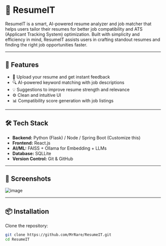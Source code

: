 # 🧠 ResumeIT

ResumeIT is a smart, AI-powered resume analyzer and job matcher that helps users tailor their resumes for better job compatibility and ATS (Applicant Tracking System) optimization. Built with simplicity and efficiency in mind, ResumeIT assists users in crafting standout resumes and finding the right job opportunities faster.

---

## 🚀 Features

- 📄 Upload your resume and get instant feedback
- 🔍 AI-powered keyword matching with job descriptions
- 💡 Suggestions to improve resume strength and relevance
- ⚙️ Clean and intuitive UI
- 📊 Compatibility score generation with job listings

---

## 🛠️ Tech Stack

- **Backend:** Python (Flask) / Node / Spring Boot (Customize this)
- **Frontend:** React.js
- **AI/ML:** FAISS + Ollama for Embedding + LLMs
- **Database:** SQLLite
- **Version Control:** Git & GitHub

---

## 📸 Screenshots

![image](https://github.com/user-attachments/assets/1ed80c02-19ea-481e-aca3-69f22ec05dcb)

---

## 📦 Installation

Clone the repository:
```bash
git clone https://github.com/MrRare/ResumeIT.git
cd ResumeIT
